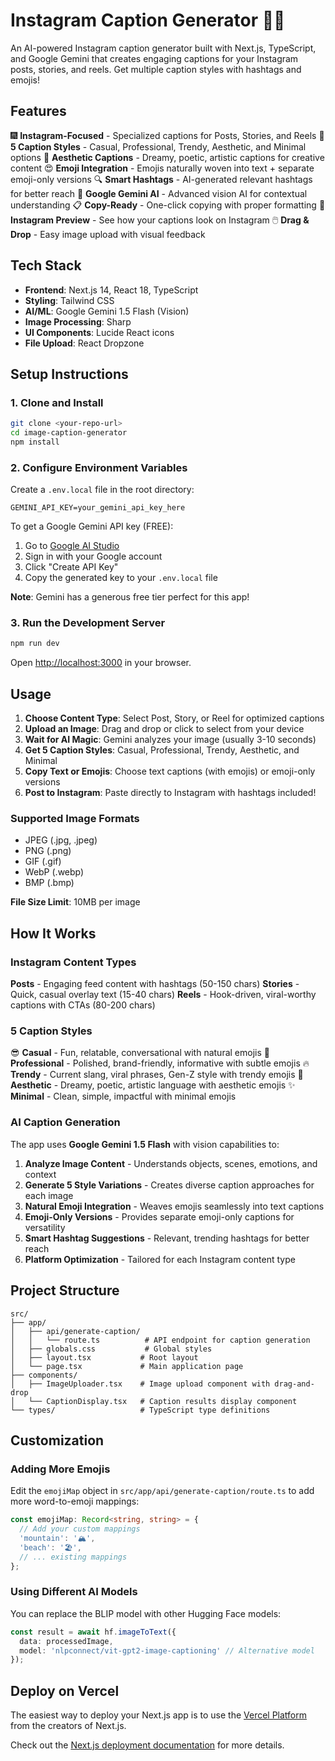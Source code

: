 # Instagram Caption Generator 📸✨

An AI-powered Instagram caption generator built with Next.js, TypeScript, and Google Gemini that creates engaging captions for your Instagram posts, stories, and reels. Get multiple caption styles with hashtags and emojis!

## Features

🎆 **Instagram-Focused** - Specialized captions for Posts, Stories, and Reels
🎨 **5 Caption Styles** - Casual, Professional, Trendy, Aesthetic, and Minimal options
🌸 **Aesthetic Captions** - Dreamy, poetic, artistic captions for creative content
😍 **Emoji Integration** - Emojis naturally woven into text + separate emoji-only versions
🔍 **Smart Hashtags** - AI-generated relevant hashtags for better reach
🚀 **Google Gemini AI** - Advanced vision AI for contextual understanding
📋 **Copy-Ready** - One-click copying with proper formatting
📱 **Instagram Preview** - See how your captions look on Instagram
🖱️ **Drag & Drop** - Easy image upload with visual feedback

## Tech Stack

- **Frontend**: Next.js 14, React 18, TypeScript
- **Styling**: Tailwind CSS
- **AI/ML**: Google Gemini 1.5 Flash (Vision)
- **Image Processing**: Sharp
- **UI Components**: Lucide React icons
- **File Upload**: React Dropzone

## Setup Instructions

### 1. Clone and Install

```bash
git clone <your-repo-url>
cd image-caption-generator
npm install
```

### 2. Configure Environment Variables

Create a `.env.local` file in the root directory:

```env
GEMINI_API_KEY=your_gemini_api_key_here
```

To get a Google Gemini API key (FREE):
1. Go to [Google AI Studio](https://aistudio.google.com/app/apikey)
2. Sign in with your Google account
3. Click "Create API Key"
4. Copy the generated key to your `.env.local` file

**Note**: Gemini has a generous free tier perfect for this app!

### 3. Run the Development Server

```bash
npm run dev
```

Open [http://localhost:3000](http://localhost:3000) in your browser.

## Usage

1. **Choose Content Type**: Select Post, Story, or Reel for optimized captions
2. **Upload an Image**: Drag and drop or click to select from your device
3. **Wait for AI Magic**: Gemini analyzes your image (usually 3-10 seconds)
4. **Get 5 Caption Styles**: Casual, Professional, Trendy, Aesthetic, and Minimal
5. **Copy Text or Emojis**: Choose text captions (with emojis) or emoji-only versions
6. **Post to Instagram**: Paste directly to Instagram with hashtags included!

### Supported Image Formats

- JPEG (.jpg, .jpeg)
- PNG (.png)
- GIF (.gif)
- WebP (.webp)
- BMP (.bmp)

**File Size Limit**: 10MB per image

## How It Works

### Instagram Content Types

**Posts** - Engaging feed content with hashtags (50-150 chars)
**Stories** - Quick, casual overlay text (15-40 chars)
**Reels** - Hook-driven, viral-worthy captions with CTAs (80-200 chars)

### 5 Caption Styles

😎 **Casual** - Fun, relatable, conversational with natural emojis
💼 **Professional** - Polished, brand-friendly, informative with subtle emojis
🔥 **Trendy** - Current slang, viral phrases, Gen-Z style with trendy emojis
🌸 **Aesthetic** - Dreamy, poetic, artistic language with aesthetic emojis
✨ **Minimal** - Clean, simple, impactful with minimal emojis

### AI Caption Generation

The app uses **Google Gemini 1.5 Flash** with vision capabilities to:

1. **Analyze Image Content** - Understands objects, scenes, emotions, and context
2. **Generate 5 Style Variations** - Creates diverse caption approaches for each image
3. **Natural Emoji Integration** - Weaves emojis seamlessly into text captions
4. **Emoji-Only Versions** - Provides separate emoji-only captions for versatility
5. **Smart Hashtag Suggestions** - Relevant, trending hashtags for better reach
6. **Platform Optimization** - Tailored for each Instagram content type

## Project Structure

```
src/
├── app/
│   ├── api/generate-caption/
│   │   └── route.ts          # API endpoint for caption generation
│   ├── globals.css           # Global styles
│   ├── layout.tsx           # Root layout
│   └── page.tsx             # Main application page
├── components/
│   ├── ImageUploader.tsx    # Image upload component with drag-and-drop
│   └── CaptionDisplay.tsx   # Caption results display component
└── types/                   # TypeScript type definitions
```

## Customization

### Adding More Emojis

Edit the `emojiMap` object in `src/app/api/generate-caption/route.ts` to add more word-to-emoji mappings:

```typescript
const emojiMap: Record<string, string> = {
  // Add your custom mappings
  'mountain': '🏔️',
  'beach': '🏖️',
  // ... existing mappings
};
```

### Using Different AI Models

You can replace the BLIP model with other Hugging Face models:

```typescript
const result = await hf.imageToText({
  data: processedImage,
  model: 'nlpconnect/vit-gpt2-image-captioning' // Alternative model
});
```

## Deploy on Vercel

The easiest way to deploy your Next.js app is to use the [Vercel Platform](https://vercel.com/new?utm_medium=default-template&filter=next.js&utm_source=create-next-app&utm_campaign=create-next-app-readme) from the creators of Next.js.

Check out the [Next.js deployment documentation](https://nextjs.org/docs/app/building-your-application/deploying) for more details.
